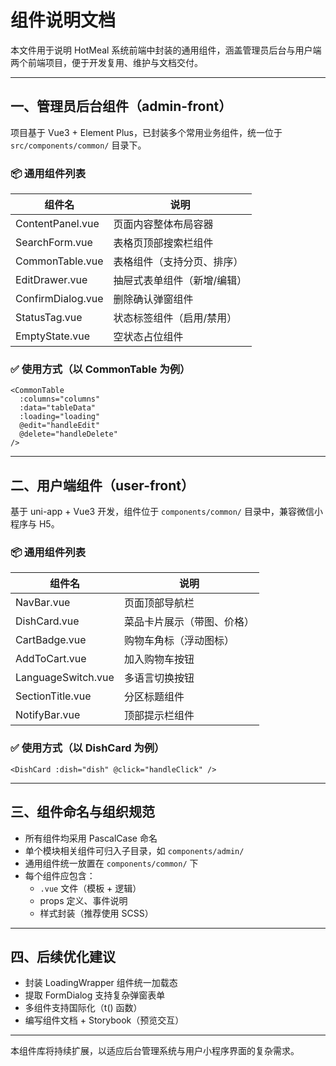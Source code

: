 # 组件说明文档

本文件用于说明 HotMeal 系统前端中封装的通用组件，涵盖管理员后台与用户端两个前端项目，便于开发复用、维护与文档交付。

---

## 一、管理员后台组件（admin-front）

项目基于 Vue3 + Element Plus，已封装多个常用业务组件，统一位于 `src/components/common/` 目录下。

### 📦 通用组件列表

| 组件名            | 说明                        |
| ----------------- | --------------------------- |
| ContentPanel.vue  | 页面内容整体布局容器        |
| SearchForm.vue    | 表格页顶部搜索栏组件        |
| CommonTable.vue   | 表格组件（支持分页、排序）  |
| EditDrawer.vue    | 抽屉式表单组件（新增/编辑） |
| ConfirmDialog.vue | 删除确认弹窗组件            |
| StatusTag.vue     | 状态标签组件（启用/禁用）   |
| EmptyState.vue    | 空状态占位组件              |

### ✅ 使用方式（以 CommonTable 为例）

```vue
<CommonTable
  :columns="columns"
  :data="tableData"
  :loading="loading"
  @edit="handleEdit"
  @delete="handleDelete"
/>
```

---

## 二、用户端组件（user-front）

基于 uni-app + Vue3 开发，组件位于 `components/common/` 目录中，兼容微信小程序与 H5。

### 📦 通用组件列表

| 组件名             | 说明                       |
| ------------------ | -------------------------- |
| NavBar.vue         | 页面顶部导航栏             |
| DishCard.vue       | 菜品卡片展示（带图、价格） |
| CartBadge.vue      | 购物车角标（浮动图标）     |
| AddToCart.vue      | 加入购物车按钮             |
| LanguageSwitch.vue | 多语言切换按钮             |
| SectionTitle.vue   | 分区标题组件               |
| NotifyBar.vue      | 顶部提示栏组件             |

### ✅ 使用方式（以 DishCard 为例）

```vue
<DishCard :dish="dish" @click="handleClick" />
```

---

## 三、组件命名与组织规范

- 所有组件均采用 PascalCase 命名
- 单个模块相关组件可归入子目录，如 `components/admin/`
- 通用组件统一放置在 `components/common/` 下
- 每个组件应包含：
  - `.vue` 文件（模板 + 逻辑）
  - props 定义、事件说明
  - 样式封装（推荐使用 SCSS）

---

## 四、后续优化建议

- 封装 LoadingWrapper 组件统一加载态
- 提取 FormDialog 支持复杂弹窗表单
- 多组件支持国际化（t() 函数）
- 编写组件文档 + Storybook（预览交互）

---

本组件库将持续扩展，以适应后台管理系统与用户小程序界面的复杂需求。
